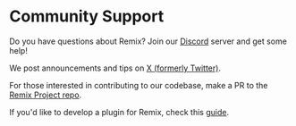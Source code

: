 Community Support
=================

Do you have questions about Remix?  Join our [Discord](https://discord.gg/nfv6ZYjAeP) server and get some help!

We post announcements and tips on [X (formerly Twitter)](https://x.com/ethereumremix).

For those interested in contributing to our codebase, make a PR to the [Remix Project repo](https://github.com/ethereum/remix-project/). 

If you'd like to develop a plugin for Remix, check this [guide](https://remix-plugins-directory.readthedocs.io/en/latest/).

